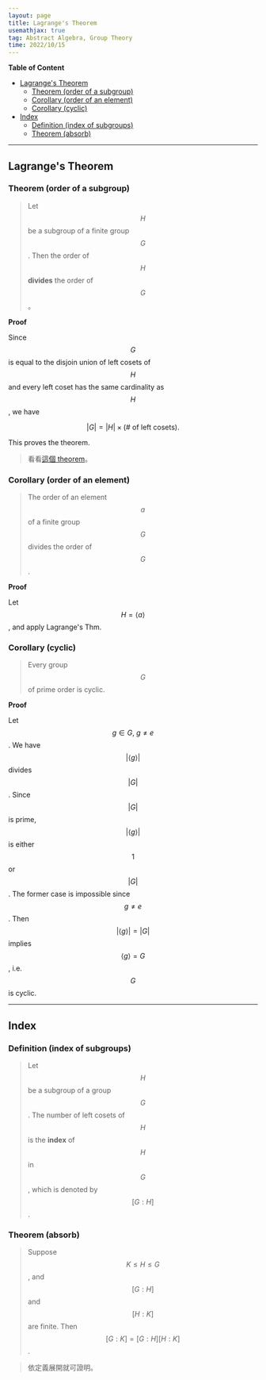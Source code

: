 ```yaml
---
layout: page
title: Lagrange's Theorem
usemathjax: true
tag: Abstract Algebra, Group Theory
time: 2022/10/15
---
```


**Table of Content**
- [Lagrange's Theorem](#lagranges-theorem)
  - [Theorem (order of a subgroup)](#theorem-order-of-a-subgroup)
  - [Corollary (order of an element)](#corollary-order-of-an-element)
  - [Corollary (cyclic)](#corollary-cyclic)
- [Index](#index)
  - [Definition (index of subgroups)](#definition-index-of-subgroups)
  - [Theorem (absorb)](#theorem-absorb)

---

## Lagrange's Theorem
### Theorem (order of a subgroup)

> Let $$H$$ be a subgroup of a finite group $$G$$. Then the order of $$H$$ **divides** the order of $$G$$。

**Proof**

Since $$G$$ is equal to the disjoin union of left cosets of $$H$$ and every left coset has the same cardinality as $$H$$, we have

$$
\vert G \vert = \vert H \vert \times (\text{# of left cosets}).
$$

This proves the theorem.

> 看看[這個 theorem](../G-Direct-Product/#theorem-subgroup-of-order-m)。

### Corollary (order of an element)
> The order of an element $$a$$ of a finite group $$G$$ divides the order of $$G$$.

**Proof**

Let $$H=\langle a \rangle$$, and apply Lagrange's Thm.

### Corollary (cyclic)
> Every group $$G$$ of prime order is cyclic.

**Proof**

Let $$g \in G,\ g \not = e$$. We have $$\vert \langle g \rangle \vert$$ divides $$\vert G \vert$$. Since $$\vert G \vert $$ is prime, $$\vert \langle g \rangle \vert$$ is either $$1$$ or $$\vert G \vert$$. The former case is impossible since $$g \not = e$$. Then $$\vert \langle g \rangle \vert = \vert G \vert$$ implies $$\langle g \rangle = G$$, i.e. $$G$$ is cyclic.

---

## Index
### Definition (index of subgroups)
> Let $$H$$ be a subgroup of a group $$G$$. The number of left cosets of $$H$$ is the **index** of $$H$$ in $$G$$, which is denoted by $$[G:H]$$.

### Theorem (absorb)
> Suppose $$K \le H \le G$$, and $$[G:H]$$ and $$[H:K]$$ are finite. Then $$[G:K]=[G:H][H:K]$$.

> 依定義展開就可證明。